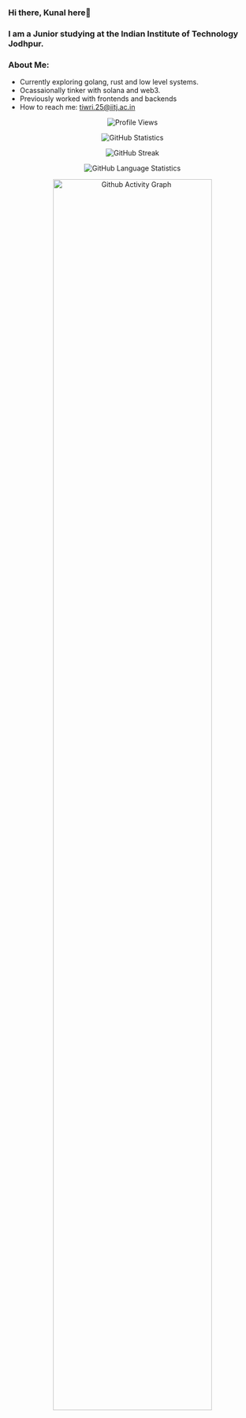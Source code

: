 ### Hi there, Kunal here👋
### I am a Junior studying at the Indian Institute of Technology Jodhpur.
### About Me:
- Currently exploring golang, rust and low level systems.
- Ocassaionally tinker with solana and web3.
- Previously worked with frontends and backends
- How to reach me: <a href="mailto:tiwari.25@iitj.ac.in">tiwri.25@iitj.ac.in</a>



<p align="center">
  <img alt="Profile Views" src="https://komarev.com/ghpvc/?username=kunxl-gg&style=plastic&color=blueviolet"/>
</p>

<p align="center">
  <img alt="GitHub Statistics" src="https://github-readme-stats.vercel.app/api?username=kunxl-gg&count_private=true&show_icons=true&theme=dracula">

</p>

<p align="center">
    <img alt="GitHub Streak" src="http://github-readme-streak-stats.herokuapp.com?user=kunxl-gg&theme=dracula">
</p>

<p align="center">
  <img alt="GitHub Language Statistics" src="https://github-readme-stats.vercel.app/api/top-langs/?username=kunxl-gg&layout=compact&theme=dark&langs_count=10&hide=html,objective-c,jupyter%20notebook,scss">
</p>

<p align="center">
  <img alt="Github Activity Graph" src="https://github-readme-activity-graph.cyclic.app/graph?username=kunxl-gg&theme=dracula" width="80%">
</p>
